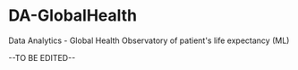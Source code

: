 # DA-GlobalHealth
Data Analytics - Global Health Observatory of patient's life expectancy (ML)

--TO BE EDITED--
